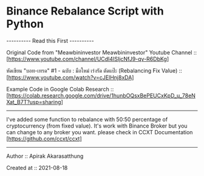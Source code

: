 # Binance Rebalance Script with Python 

---------- Read this First ---------- 

Original Code from "Meawbininvestor Meawbininvestor" Youtube Channel :: [https://www.youtube.com/channel/UCdI4ISIjcNfJ9-qv-R6DbKg]

หัดเขียน "บอท-เทรด" #1 - ฉบับ : มือใหม่ เร่งรัด ตัดแป๊ะ (Rebalancing Fix Value) :: [https://www.youtube.com/watch?v=cJElHnj8xDA]

Example Code in Google Colab Research :: [https://colab.research.google.com/drive/1hunbOQsxBePEUCxKpD_u_78eNXat_B7T?usp=sharing]

-------------------------------------

I've added some function to rebalance with 50:50 percentage of cryptocurrency (from fixed value). It's work with Binance Broker but you can change to any broker you want. please check in CCXT Documentation [https://github.com/ccxt/ccxt]

-------------------------------------

Author :: Apirak Akarasatthung

Created at :: 2021-08-18
